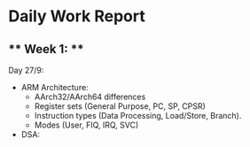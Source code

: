 # **Daily Work Report**

## ** Week 1: **

Day 27/9:
- ARM Architecture:
  - AArch32/AArch64 differences
  - Register sets (General Purpose, PC, SP, CPSR)
  - Instruction types (Data Processing, Load/Store, Branch). 
  - Modes (User, FIQ, IRQ, SVC)
- DSA:

